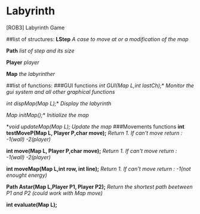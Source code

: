 # Labyrinth
[ROB3] Labyrinth Game

##list of structures:
**LStep** *A case to move at or a modification of the map*

**Path**  *list of step and its size*

**Player** *player*

**Map** *the labyrinther*

##list of functions:
###GUI functions 
**int GUI(Map* L,int lastCh);** *Monitor the gui system and all other graphical functions*

**int dispMap(Map* L);** *Display the labyrinth*

**Map* initMap();** *Initialize the map*

**void updateMap(Map *L);** *Update the map*
###Movements functions 
**int testMoveP(Map L, Player P,char move);** *Return 1. If can't move return : -1(wall) -2(player)* 

**int move(Map L, Player P,char move);** *Return 1. If can't move return : -1(wall) -2(player)*

**int moveMap(Map L,int row, int line);** *Return 1. If can't move return : -1(not enought energy)*

**Path Astar(Map L,Player P1, Player P2);** *Return the shortest path beetween P1 and P2 (could work with Map move)*

**int evaluate(Map L);**

